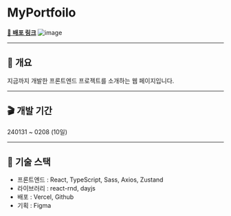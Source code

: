 # MyPortfoilo
<a href="https://skyportfoilo.vercel.app/">**🎊 배포 링크**</a>
![image](https://github.com/SSkkky/MyPortfoilo/assets/125051373/24996f1a-278e-4f2c-8ffa-d83ccbecfd0c)

---

## 🎈 개요
지금까지 개발한 프론트엔드 프로젝트를 소개하는 웹 페이지입니다.

---

## 🎬 개발 기간
240131 ~ 0208 (10일)

---

## 💼 기술 스택
<ul>
  <li>프론트엔드 : React, TypeScript, Sass, Axios, Zustand</li>
  <li>라이브러리 : react-rnd, dayjs</li>
  <li>배포 : Vercel, Github </li>
  <li>기획 : Figma </li>
</ul>

